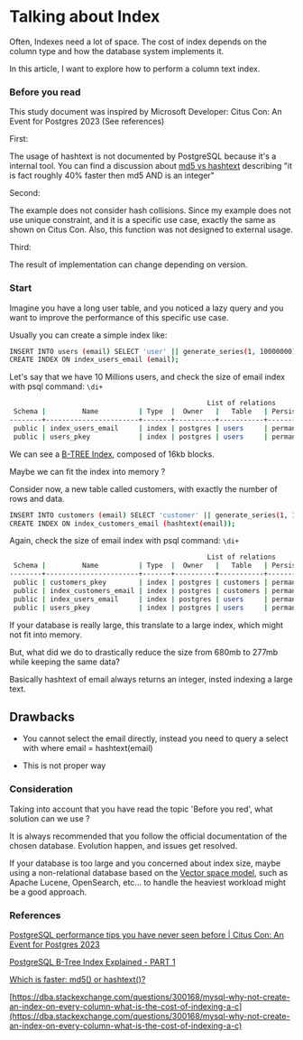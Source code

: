# Talking about Index

Often, Indexes need a lot of space. The cost of index depends on the column type and how the database system implements it.

In this article, I want to explore how to perform a column text index.

### Before you read

This study document was inspired by Microsoft Developer: Citus Con: An Event for Postgres 2023 (See references)

First:

The usage of hashtext is not documented by PostgreSQL because it's a internal tool. You can find a discussion about [md5 vs hashtext](https://www.postgresql.org/message-id/59df37f0b52657a0f5114684fe96a9cb.squirrel@zenmail.co.za) describing "it is fact roughly 40% faster then md5 AND is an integer"

Second:

The example does not consider hash collisions. Since my example does not use unique constraint, and it is a specific use case, exactly the same as shown on Citus Con. Also, this function was not designed to external usage.

Third:

The result of implementation can change depending on version.

### Start

Imagine you have a long user table, and you noticed a lazy query and you want to improve the performance of this specific use case.

Usually you can create a simple index like:

```bash
INSERT INTO users (email) SELECT 'user' || generate_series(1, 10000000) || '@example.com';
CREATE INDEX ON index_users_email (email);
```

Let's say that we have 10 Millions users, and check the size of email index with psql command: `\di+`

```bash
                                                 List of relations
 Schema |         Name          | Type  |  Owner   |   Table   | Persistence | Access method |  Size  | Description 
--------+-----------------------+-------+----------+-----------+-------------+---------------+--------+-------------
 public | index_users_email     | index | postgres | users     | permanent   | btree         | 680 MB | 
 public | users_pkey            | index | postgres | users     | permanent   | btree         | 214 MB |
```

We can see a [B-TREE Index](https://www.postgresql.org/docs/current/indexes-types.html#INDEXES-TYPES-BTREE), composed of 16kb blocks.

Maybe we can fit the index into memory ?

Consider now, a new table called customers, with exactly the number of rows and data.

```bash
INSERT INTO customers (email) SELECT 'customer' || generate_series(1, 10000000) || '@example.com';
CREATE INDEX ON index_customers_email (hashtext(email));
```

Again, check the size of email index with psql command: `\di+`

```bash
                                                 List of relations
 Schema |         Name          | Type  |  Owner   |   Table   | Persistence | Access method |  Size  | Description 
--------+-----------------------+-------+----------+-----------+-------------+---------------+--------+-------------
 public | customers_pkey        | index | postgres | customers | permanent   | btree         | 214 MB | 
 public | index_customers_email | index | postgres | customers | permanent   | btree         | 277 MB | 
 public | index_users_email     | index | postgres | users     | permanent   | btree         | 680 MB | 
 public | users_pkey            | index | postgres | users     | permanent   | btree         | 214 MB |
```

If your database is really large, this translate to a large index, which might not fit into memory.

But, what did we do to drastically reduce the size from 680mb to 277mb while keeping the same data? 

Basically hashtext of email always returns an integer, insted indexing a large text.

## Drawbacks

- You cannot select the email directly, instead you need to query a select with where email = hashtext(email)

- This is not proper way

### Consideration

Taking into account that you have read the topic 'Before you red', what solution can we use ?

It is always recommended that you follow the official documentation of the chosen database. Evolution happen, and issues get resolved.

If your database is too large and you concerned about index size, maybe using a non-relational database based on the [Vector space model](https://en.wikipedia.org/wiki/Vector_space_model), such as Apache Lucene, OpenSearch, etc... to handle the heaviest workload might be a good approach.


### References

[PostgreSQL performance tips you have never seen before | Citus Con: An Event for Postgres 2023](https://www.youtube.com/watch?v=m8ogrogKjXo)

[PostgreSQL B-Tree Index Explained - PART 1](https://www.qwertee.io/blog/postgresql-b-tree-index-explained-part-1/)

[Which is faster: md5() or hashtext()?](https://www.postgresql.org/message-id/59df37f0b52657a0f5114684fe96a9cb.squirrel@zenmail.co.za)

[https://dba.stackexchange.com/questions/300168/mysql-why-not-create-an-index-on-every-column-what-is-the-cost-of-indexing-a-c](https://dba.stackexchange.com/questions/300168/mysql-why-not-create-an-index-on-every-column-what-is-the-cost-of-indexing-a-c)